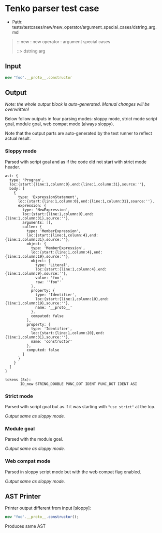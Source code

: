 # Tenko parser test case

- Path: tests/testcases/new/new_operator/argument_special_cases/dstring_arg.md

> :: new : new operator : argument special cases
>
> ::> dstring arg

## Input

`````js
new "foo".__proto__.constructor
`````

## Output

_Note: the whole output block is auto-generated. Manual changes will be overwritten!_

Below follow outputs in four parsing modes: sloppy mode, strict mode script goal, module goal, web compat mode (always sloppy).

Note that the output parts are auto-generated by the test runner to reflect actual result.

### Sloppy mode

Parsed with script goal and as if the code did not start with strict mode header.

`````
ast: {
  type: 'Program',
  loc:{start:{line:1,column:0},end:{line:1,column:31},source:''},
  body: [
    {
      type: 'ExpressionStatement',
      loc:{start:{line:1,column:0},end:{line:1,column:31},source:''},
      expression: {
        type: 'NewExpression',
        loc:{start:{line:1,column:0},end:{line:1,column:31},source:''},
        arguments: [],
        callee: {
          type: 'MemberExpression',
          loc:{start:{line:1,column:4},end:{line:1,column:31},source:''},
          object: {
            type: 'MemberExpression',
            loc:{start:{line:1,column:4},end:{line:1,column:19},source:''},
            object: {
              type: 'Literal',
              loc:{start:{line:1,column:4},end:{line:1,column:9},source:''},
              value: 'foo',
              raw: '"foo"'
            },
            property: {
              type: 'Identifier',
              loc:{start:{line:1,column:10},end:{line:1,column:19},source:''},
              name: '__proto__'
            },
            computed: false
          },
          property: {
            type: 'Identifier',
            loc:{start:{line:1,column:20},end:{line:1,column:31},source:''},
            name: 'constructor'
          },
          computed: false
        }
      }
    }
  ]
}

tokens (8x):
       ID_new STRING_DOUBLE PUNC_DOT IDENT PUNC_DOT IDENT ASI
`````

### Strict mode

Parsed with script goal but as if it was starting with `"use strict"` at the top.

_Output same as sloppy mode._

### Module goal

Parsed with the module goal.

_Output same as sloppy mode._

### Web compat mode

Parsed in sloppy script mode but with the web compat flag enabled.

_Output same as sloppy mode._

## AST Printer

Printer output different from input [sloppy]:

````js
new "foo".__proto__.constructor();
````

Produces same AST
